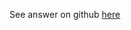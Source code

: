 See answer on github [here](https://github.com/imanuelgittens/learning-web-components/tree/gh-pages/architecting-frontend-application/section1/project1/app)